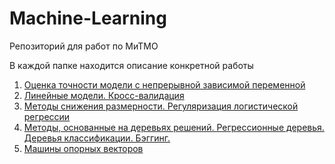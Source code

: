 # Machine-Learning
Репозиторий для работ по МиТМО

В каждой папке находится описание конкретной работы

1. [Оценка точности модели с непрерывной зависимой переменной](https://github.com/kulikrch/Machine-Learning/tree/main/Lab1)
2. [Линейные модели. Кросс-валидация](https://github.com/kulikrch/Machine-Learning/tree/main/IW2)
3. [Методы снижения размерности. Регуляризация логистической регрессии](https://github.com/kulikrch/Machine-Learning/tree/main/IW3)
4. [Методы, основанные на деревьях решений. Регрессионные деревья. Деревья классификации. Бэггинг.](https://github.com/kulikrch/Machine-Learning/tree/main/IW4)
5. [Машины опорных векторов](https://github.com/kulikrch/Machine-Learning/tree/main/IW5)
